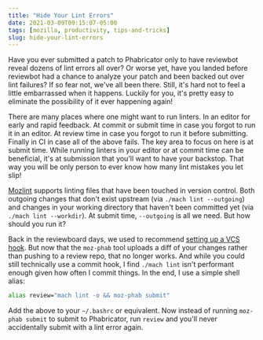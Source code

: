 ```yaml
---
title: "Hide Your Lint Errors"
date: 2021-03-09T09:15:07-05:00
tags: [mozilla, productivity, tips-and-tricks]
slug: hide-your-lint-errors
---
```


Have you ever submitted a patch to Phabricator only to have reviewbot reveal dozens of lint errors
all over? Or worse yet, have you landed before reviewbot had a chance to analyze your patch and been
backed out over lint failures? If so fear not, we've all been there. Still, it's hard not to feel a
little embarrassed when it happens. Luckily for you, it's pretty easy to eliminate the possibility
of it ever happening again!

<!--more-->

There are many places where one might want to run linters. In an editor for early and rapid
feedback. At commit or submit time in case you forgot to run it in an editor. At review time in case
you forgot to run it before submitting. Finally in CI in case all of the above fails. The key
area to focus on here is at submit time. While running linters in your editor or at commit time can
be beneficial, it's at submission that you'll want to have your backstop. That way you will be only
person to ever know how many lint mistakes you let slip!


[Mozlint](https://firefox-source-docs.mozilla.org/code-quality/lint/mozlint.html) supports linting
files that have been touched in version control. Both outgoing changes that don't exist upstream
(via `./mach lint --outgoing`) and changes in your working directory that haven't been committed yet
(via `./mach lint --workdir`). At submit time, `--outgoing` is all we need. But how should you
run it?

Back in the reviewboard days, we used to recommend [setting up a VCS
hook](https://firefox-source-docs.mozilla.org/code-quality/lint/usage.html#using-a-vcs-hook). But
now that the `moz-phab` tool uploads a diff of your changes rather than pushing to a review repo,
that no longer works. And while you could still technically use a commit hook, I find `./mach lint`
isn't performant enough given how often I commit things. In the end, I use a simple shell alias:

```bash
alias review="mach lint -o && moz-phab submit"
```

Add the above to your `~/.bashrc` or equivalent. Now instead of running `moz-phab submit` to submit
to Phabricator, run `review` and you'll never accidentally submit with a lint error again.
